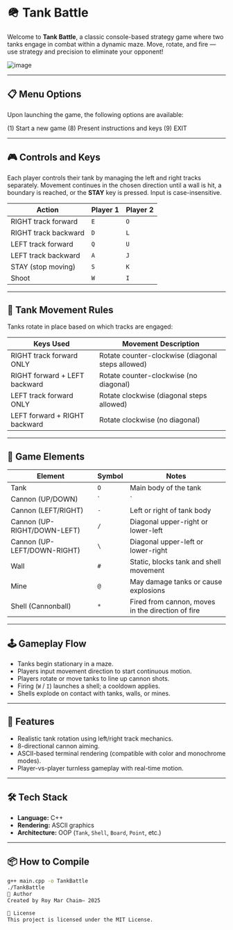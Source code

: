 # 🪖 Tank Battle

Welcome to **Tank Battle**, a classic console-based strategy game where two tanks engage in combat within a dynamic maze. Move, rotate, and fire — use strategy and precision to eliminate your opponent!

![image](https://github.com/user-attachments/assets/db34b8de-c0db-4fb9-ac5f-07662a23cc95)

---

## 📋 Menu Options

Upon launching the game, the following options are available:

(1) Start a new game
(8) Present instructions and keys
(9) EXIT

---

## 🎮 Controls and Keys

Each player controls their tank by managing the left and right tracks separately. Movement continues in the chosen direction until a wall is hit, a boundary is reached, or the **STAY** key is pressed. Input is case-insensitive.

| Action                | Player 1 | Player 2 |
|----------------------|----------|----------|
| RIGHT track forward  | `E`      | `O`      |
| RIGHT track backward | `D`      | `L`      |
| LEFT track forward   | `Q`      | `U`      |
| LEFT track backward  | `A`      | `J`      |
| STAY (stop moving)   | `S`      | `K`      |
| Shoot                | `W`      | `I`      |

---

## 🔄 Tank Movement Rules

Tanks rotate in place based on which tracks are engaged:

| Keys Used                            | Movement Description                                |
|-------------------------------------|-----------------------------------------------------|
| RIGHT track forward ONLY            | Rotate counter-clockwise (diagonal steps allowed)   |
| RIGHT forward + LEFT backward       | Rotate counter-clockwise (no diagonal)              |
| LEFT track forward ONLY             | Rotate clockwise (diagonal steps allowed)           |
| LEFT forward + RIGHT backward       | Rotate clockwise (no diagonal)                      |

---

## 🧱 Game Elements

| Element                  | Symbol | Notes                                                  |
|--------------------------|--------|--------------------------------------------------------|
| Tank                     | `O`    | Main body of the tank                                  |
| Cannon (UP/DOWN)         | `|`    | Above or below tank body                               |
| Cannon (LEFT/RIGHT)      | `-`    | Left or right of tank body                             |
| Cannon (UP-RIGHT/DOWN-LEFT)| `/` | Diagonal upper-right or lower-left                     |
| Cannon (UP-LEFT/DOWN-RIGHT)| `\` | Diagonal upper-left or lower-right                     |
| Wall                     | `#`    | Static, blocks tank and shell movement                 |
| Mine                     | `@`    | May damage tanks or cause explosions                   |
| Shell (Cannonball)       | `*`    | Fired from cannon, moves in the direction of fire      |

---

## 🕹️ Gameplay Flow

- Tanks begin stationary in a maze.
- Players input movement direction to start continuous motion.
- Players rotate or move tanks to line up cannon shots.
- Firing (`W` / `I`) launches a shell; a cooldown applies.
- Shells explode on contact with tanks, walls, or mines.

---

## 🧠 Features

- Realistic tank rotation using left/right track mechanics.
- 8-directional cannon aiming.
- ASCII-based terminal rendering (compatible with color and monochrome modes).
- Player-vs-player turnless gameplay with real-time motion.

---

## 🛠️ Tech Stack

- **Language:** C++
- **Rendering:** ASCII graphics
- **Architecture:** OOP (`Tank`, `Shell`, `Board`, `Point`, etc.)

---

## 📦 How to Compile

```bash
g++ main.cpp -o TankBattle
./TankBattle
👤 Author
Created by Roy Mar Chaim— 2025

📜 License
This project is licensed under the MIT License.



